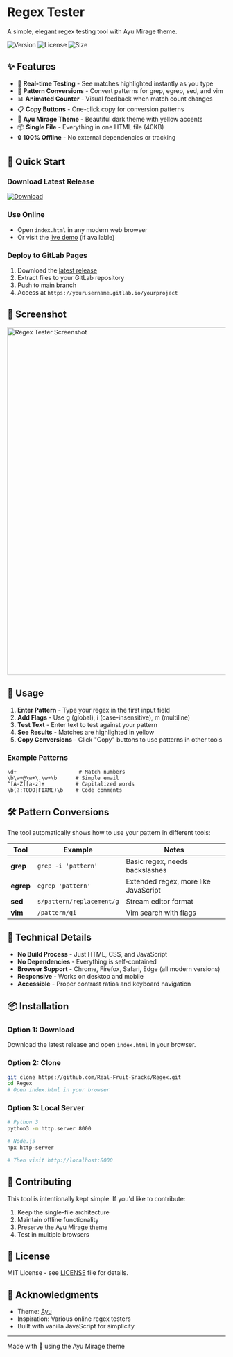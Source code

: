 # Regex Tester

A simple, elegant regex testing tool with Ayu Mirage theme.

![Version](https://img.shields.io/github/v/release/Real-Fruit-Snacks/Regex?style=flat-square)
![License](https://img.shields.io/badge/license-MIT-green?style=flat-square)
![Size](https://img.shields.io/badge/size-40KB-blue?style=flat-square)

## ✨ Features

- 🎯 **Real-time Testing** - See matches highlighted instantly as you type
- 🔄 **Pattern Conversions** - Convert patterns for grep, egrep, sed, and vim
- 📊 **Animated Counter** - Visual feedback when match count changes
- 📋 **Copy Buttons** - One-click copy for conversion patterns
- 🎨 **Ayu Mirage Theme** - Beautiful dark theme with yellow accents
- 📦 **Single File** - Everything in one HTML file (40KB)
- 🔒 **100% Offline** - No external dependencies or tracking

## 🚀 Quick Start

### Download Latest Release
[![Download](https://img.shields.io/badge/Download-v1.1.0-ffcc66?style=for-the-badge)](https://github.com/Real-Fruit-Snacks/Regex/releases/latest)

### Use Online
- Open `index.html` in any modern web browser
- Or visit the [live demo](https://real-fruit-snacks.github.io/Regex/) (if available)

### Deploy to GitLab Pages
1. Download the [latest release](https://github.com/Real-Fruit-Snacks/Regex/releases/latest)
2. Extract files to your GitLab repository
3. Push to main branch
4. Access at `https://yourusername.gitlab.io/yourproject`

## 📸 Screenshot

<img width="800" alt="Regex Tester Screenshot" src="https://user-images.githubusercontent.com/placeholder/regex-tester-screenshot.png">

## 🎯 Usage

1. **Enter Pattern** - Type your regex in the first input field
2. **Add Flags** - Use g (global), i (case-insensitive), m (multiline)
3. **Test Text** - Enter text to test against your pattern
4. **See Results** - Matches are highlighted in yellow
5. **Copy Conversions** - Click "Copy" buttons to use patterns in other tools

### Example Patterns

```regex
\d+                    # Match numbers
\b\w+@\w+\.\w+\b      # Simple email
^[A-Z][a-z]+          # Capitalized words
\b(?:TODO|FIXME)\b    # Code comments
```

## 🛠️ Pattern Conversions

The tool automatically shows how to use your pattern in different tools:

| Tool | Example | Notes |
|------|---------|-------|
| **grep** | `grep -i 'pattern'` | Basic regex, needs backslashes |
| **egrep** | `egrep 'pattern'` | Extended regex, more like JavaScript |
| **sed** | `s/pattern/replacement/g` | Stream editor format |
| **vim** | `/pattern/gi` | Vim search with flags |

## 🔧 Technical Details

- **No Build Process** - Just HTML, CSS, and JavaScript
- **No Dependencies** - Everything is self-contained
- **Browser Support** - Chrome, Firefox, Safari, Edge (all modern versions)
- **Responsive** - Works on desktop and mobile
- **Accessible** - Proper contrast ratios and keyboard navigation

## 📦 Installation

### Option 1: Download
Download the latest release and open `index.html` in your browser.

### Option 2: Clone
```bash
git clone https://github.com/Real-Fruit-Snacks/Regex.git
cd Regex
# Open index.html in your browser
```

### Option 3: Local Server
```bash
# Python 3
python3 -m http.server 8000

# Node.js
npx http-server

# Then visit http://localhost:8000
```

## 🤝 Contributing

This tool is intentionally kept simple. If you'd like to contribute:

1. Keep the single-file architecture
2. Maintain offline functionality
3. Preserve the Ayu Mirage theme
4. Test in multiple browsers

## 📄 License

MIT License - see [LICENSE](LICENSE) file for details.

## 🙏 Acknowledgments

- Theme: [Ayu](https://github.com/ayu-theme/ayu-colors)
- Inspiration: Various online regex testers
- Built with vanilla JavaScript for simplicity

---

Made with 💛 using the Ayu Mirage theme